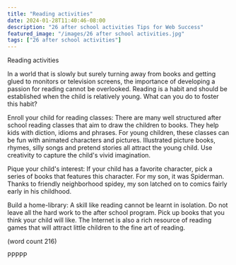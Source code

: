 ```yaml
---
title: "Reading activities"
date: 2024-01-28T11:40:46-08:00
description: "26 after school activities Tips for Web Success"
featured_image: "/images/26 after school activities.jpg"
tags: ["26 after school activities"]
---
```


Reading activities

In a world that is slowly but surely turning away from books and getting 
glued to monitors or television screens, the importance of developing a 
passion for reading cannot be overlooked. Reading is a habit and should be 
established when the child is relatively young. What can you do to foster 
this habit?

Enroll your child for reading classes:
There are many well structured after school reading classes that aim to 
draw the children to books. They help kids with diction, idioms and 
phrases. For young children, these classes can be fun with animated 
characters and pictures. Illustrated picture books, rhymes, silly songs 
and pretend stories all attract the young child. Use creativity to capture 
the child's vivid imagination. 

Pique your child's interest:
If your child has a favorite character, pick a series of books that 
features this character. For my son, it was Spiderman. Thanks to friendly 
neighborhood spidey, my son latched on to comics fairly early in his 
childhood. 

Build a home-library:
A skill like reading cannot be learnt in isolation. Do not leave all the 
hard work to the after school program. Pick up books that you think your 
child will like. The Internet is also a rich resource of reading games 
that will attract little children to the fine art of reading. 

(word count 216)

PPPPP
